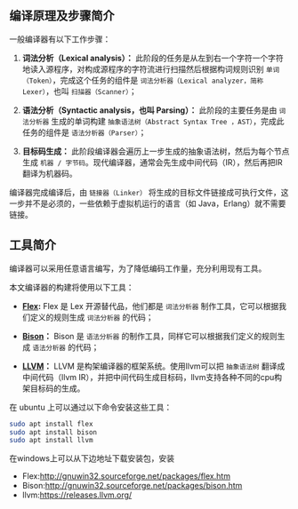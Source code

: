 
## 编译原理及步骤简介

一般编译器有以下工作步骤：

1. **词法分析（Lexical analysis）：** 此阶段的任务是从左到右一个字符一个字符地读入源程序，对构成源程序的字符流进行扫描然后根据构词规则识别 `单词（Token）`，完成这个任务的组件是 `词法分析器（Lexical analyzer，简称Lexer）`，也叫 `扫描器（Scanner）`；

2. **语法分析（Syntactic analysis，也叫 Parsing）：** 此阶段的主要任务是由 `词法分析器` 生成的单词构建 `抽象语法树（Abstract Syntax Tree ，AST）`，完成此任务的组件是 `语法分析器（Parser）`；

3. **目标码生成：** 此阶段编译器会遍历上一步生成的抽象语法树，然后为每个节点生成 `机器 / 字节码`。现代编译器，通常会先生成中间代码（IR），然后再把IR翻译为机器码。

编译器完成编译后，由 `链接器（Linker）` 将生成的目标文件链接成可执行文件，这一步并不是必须的，一些依赖于虚拟机运行的语言（如 Java，Erlang）就不需要链接。

## 工具简介

编译器可以采用任意语言编写，为了降低编码工作量，充分利用现有工具。

本文编译器的构建将使用以下工具：

- **[Flex](http://www.gnu.org/software/flex/):** Flex 是 Lex 开源替代品，他们都是 `词法分析器` 制作工具，它可以根据我们定义的规则生成 `词法分析器` 的代码；

- **[Bison](https://www.gnu.org/software/bison/)：** Bison 是 `语法分析器` 的制作工具，同样它可以根据我们定义的规则生成 `语法分析器` 的代码；

- **[LLVM](http://llvm.org/)：** LLVM 是构架编译器的框架系统。使用llvm可以把 `抽象语法树` 翻译成中间代码（llvm IR），并把中间代码生成目标码，llvm支持各种不同的cpu构架目标码的生成。

在 ubuntu 上可以通过以下命令安装这些工具：

```bash
sudo apt install flex
sudo apt install bison
sudo apt install llvm
```

在windows上可以从下边地址下载安装包，安装

+ Flex:<http://gnuwin32.sourceforge.net/packages/flex.htm>
+ Bison:<http://gnuwin32.sourceforge.net/packages/bison.htm>
+ llvm:<https://releases.llvm.org/>